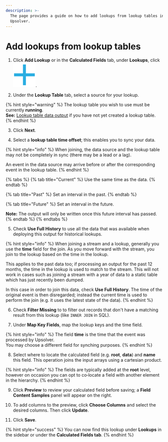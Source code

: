 ```yaml
---
description: >-
  The page provides a guide on how to add lookups from lookup tables in
  Upsolver.
---
```


# Add lookups from lookup tables

1. Click **Add Lookup** or in the **Calculated Fields** tab, under **Lookups**, click![](../../../../.gitbook/assets/screen-shot-2020-08-28-at-11.12.30-am.png).

2. Under the **Lookup Table** tab, select a source for your lookup.

{% hint style="warning" %}
The lookup table you wish to use must be currently **running**.  
**See:** [Lookup table data output](../../../data-outputs/lookup-table-output/) if you have not yet created a lookup table.
{% endhint %}

3. Click **Next**.

4. Select a **lookup table time offset**; this enables you to sync your data. 

{% hint style="info" %}
When joining, the data source and the lookup table may not be completely in sync \(there may be a lead or a lag\). 

An event in the data source may arrive before or after the corresponding event in the lookup table. 
{% endhint %}

{% tabs %}
{% tab title="Current" %}
Use the same time as the data.
{% endtab %}

{% tab title="Past" %}
Set an interval in the past.
{% endtab %}

{% tab title="Future" %}
Set an interval in the future.

**Note:** The output will only be written once this future interval has passed.
{% endtab %}
{% endtabs %}

5. Check **Use Full History** to use all the data that was available when deploying this output for historical lookups. 

{% hint style="info" %}
When joining a stream and a lookup, generally you use the **time** field for the join. As you move forward with the stream, you join to the lookup based on the time in the lookup. 

This applies to the past data too; if processing an output for the past 12 months, the time in the lookup is used to match to the stream. This will not work in cases such as joining a stream with a year of data to a static table which has just recently been dumped. 

In this case in order to join this data, check **Use Full History**. The time of the original event is then disregarded; instead the current time is used to perform the join \(e.g. it uses the latest state of the data\).
{% endhint %}

6. Check **Filter Missing** to to filter out records that don't have a matching result from this lookup \(like `INNER JOIN` in SQL\).

7. Under **Map Key Fields**, map the lookup keys and the time field. 

{% hint style="info" %}
The field **time** is the time that the event was processed by Upsolver.   
You may choose a different field for synching purposes.
{% endhint %}

8. Select where to locate the calculated field \(e.g. **root**, **data**\) and **name** this field. This operation joins the input arrays using a cartesian product.

{% hint style="info" %}
The fields are typically added at the **root** level, however on occasion you can opt to co‑locate a field with another element in the hierarchy.
{% endhint %}

9. Click **Preview** to review your calculated field before saving; a **Field Content Samples** panel will appear on the right.

10. To add columns to the preview, click **Choose Columns** and select the desired columns. Then click **Update**.

11. Click **Save**.

{% hint style="success" %}
You can now find this lookup under **Lookups** in the sidebar or under the **Calculated Fields tab**.
{% endhint %}

